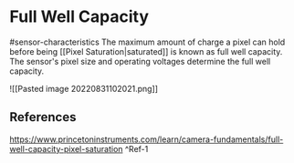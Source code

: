 # Full Well Capacity
#sensor-characteristics 
The maximum amount of charge a pixel can hold before being [[Pixel Saturation|saturated]] is known as full well capacity. The sensor's pixel size and operating voltages determine the full well capacity.

![[Pasted image 20220831102021.png]]
## References
https://www.princetoninstruments.com/learn/camera-fundamentals/full-well-capacity-pixel-saturation ^Ref-1